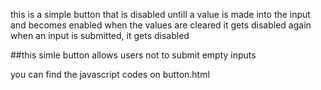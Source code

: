 this is a simple button that is disabled untill a value is made into the input and becomes enabled
when the values are cleared it gets disabled again
when an input is submitted, it gets disabled 


##this simle button allows users not to submit empty inputs

you can find the javascript codes on button.html
